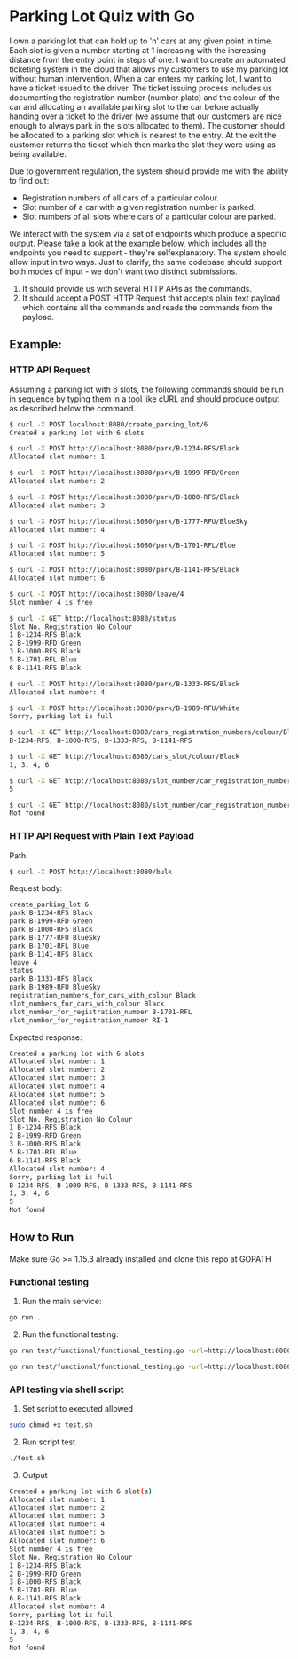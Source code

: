 # Parking Lot Quiz with Go
I own a parking lot that can hold up to 'n' cars at any given point in time.
Each slot is given a number starting at 1 increasing with the increasing distance from the entry point in steps of one.
I want to create an automated ticketing system in the cloud that allows my customers to use my parking lot without human intervention.
When a car enters my parking lot, I want to have a ticket issued to the driver.
The ticket issuing process includes us documenting the registration number (number plate) and the colour of the car and allocating an available parking slot to the car before actually handing over a ticket to the driver (we assume that our customers are nice enough to always park in the slots allocated to them).
The customer should be allocated to a parking slot which is nearest to the entry.
At the exit the customer returns the ticket which then marks the slot they were using as being available.

Due to government regulation, the system should provide me with the ability to find out:
- Registration numbers of all cars of a particular colour.
- Slot number of a car with a given registration number is parked.
- Slot numbers of all slots where cars of a particular colour are parked.

We interact with the system via a set of endpoints which produce a specific output.
Please take a look at the example below, which includes all the endpoints you need to support - they're selfexplanatory.
The system should allow input in two ways. Just to clarify, the same codebase should support both modes of input - we don't want two distinct submissions.
1. It should provide us with several HTTP APIs as the commands.
2. It should accept a POST HTTP Request that accepts plain text payload which contains all the commands and reads the commands from the payload.

## Example:

### HTTP API Request

Assuming a parking lot with 6 slots, the following commands should be run in sequence by
typing them in a tool like cURL and should produce output as described below the command.

```bash
$ curl -X POST localhost:8080/create_parking_lot/6
Created a parking lot with 6 slots
```

```bash
$ curl -X POST http://localhost:8080/park/B-1234-RFS/Black
Allocated slot number: 1
```

```bash
$ curl -X POST http://localhost:8080/park/B-1999-RFD/Green
Allocated slot number: 2
```

```bash
$ curl -X POST http://localhost:8080/park/B-1000-RFS/Black
Allocated slot number: 3
```

```bash
$ curl -X POST http://localhost:8080/park/B-1777-RFU/BlueSky
Allocated slot number: 4
```

```bash
$ curl -X POST http://localhost:8080/park/B-1701-RFL/Blue
Allocated slot number: 5
```

```bash
$ curl -X POST http://localhost:8080/park/B-1141-RFS/Black
Allocated slot number: 6
```

```bash
$ curl -X POST http://localhost:8080/leave/4
Slot number 4 is free
```

```bash
$ curl -X GET http://localhost:8080/status
Slot No. Registration No Colour
1 B-1234-RFS Black
2 B-1999-RFD Green
3 B-1000-RFS Black
5 B-1701-RFL Blue
6 B-1141-RFS Black
```

```bash
$ curl -X POST http://localhost:8080/park/B-1333-RFS/Black
Allocated slot number: 4
```

```bash
$ curl -X POST http://localhost:8080/park/B-1989-RFU/White
Sorry, parking lot is full
```

```bash
$ curl -X GET http://localhost:8080/cars_registration_numbers/colour/Black
B-1234-RFS, B-1000-RFS, B-1333-RFS, B-1141-RFS
```

```bash
$ curl -X GET http://localhost:8080/cars_slot/colour/Black
1, 3, 4, 6
```

```bash
$ curl -X GET http://localhost:8080/slot_number/car_registration_number/B-1701-RFL
5
```

```bash
$ curl -X GET http://localhost:8080/slot_number/car_registration_number/RI-1
Not found
```

### HTTP API Request with Plain Text Payload

Path:
```bash
$ curl -X POST http://localhost:8080/bulk
```

Request body:
```bash
create_parking_lot 6
park B-1234-RFS Black
park B-1999-RFD Green
park B-1000-RFS Black
park B-1777-RFU BlueSky
park B-1701-RFL Blue
park B-1141-RFS Black
leave 4
status
park B-1333-RFS Black
park B-1989-RFU BlueSky
registration_numbers_for_cars_with_colour Black
slot_numbers_for_cars_with_colour Black
slot_number_for_registration_number B-1701-RFL
slot_number_for_registration_number RI-1
```

Expected response:
```bash
Created a parking lot with 6 slots
Allocated slot number: 1
Allocated slot number: 2
Allocated slot number: 3
Allocated slot number: 4
Allocated slot number: 5
Allocated slot number: 6
Slot number 4 is free
Slot No. Registration No Colour
1 B-1234-RFS Black
2 B-1999-RFD Green
3 B-1000-RFS Black
5 B-1701-RFL Blue
6 B-1141-RFS Black
Allocated slot number: 4
Sorry, parking lot is full
B-1234-RFS, B-1000-RFS, B-1333-RFS, B-1141-RFS
1, 3, 4, 6
5
Not found
```

## How to Run

Make sure Go >= 1.15.3 already installed and clone this repo at GOPATH

### Functional testing

1. Run the main service:
```bash
go run .
```

2. Run the functional testing:
```bash
go run test/functional/functional_testing.go -url=http://localhost:8080 -case=1
```

```bash
go run test/functional/functional_testing.go -url=http://localhost:8080 -case=2
```

### API testing via shell script
1. Set script to executed allowed
```bash
sudo chmod +x test.sh
```

2. Run script test
```bash
./test.sh
```

3. Output
```bash
Created a parking lot with 6 slot(s)
Allocated slot number: 1
Allocated slot number: 2
Allocated slot number: 3
Allocated slot number: 4
Allocated slot number: 5
Allocated slot number: 6
Slot number 4 is free
Slot No. Registration No Colour
1 B-1234-RFS Black
2 B-1999-RFD Green
3 B-1000-RFS Black
5 B-1701-RFL Blue
6 B-1141-RFS Black
Allocated slot number: 4
Sorry, parking lot is full
B-1234-RFS, B-1000-RFS, B-1333-RFS, B-1141-RFS
1, 3, 4, 6
5
Not found
```
